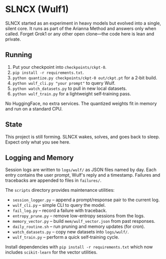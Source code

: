 # SLNCX (Wulf1)

SLNCX started as an experiment in heavy models but evolved into a single, silent core. It runs as part of the Arianna Method and answers only when called. Forget Grok1 or any other open clone—the code here is lean and private.

## Running

1. Put your checkpoint into `checkpoints/ckpt-0`.
2. `pip install -r requirements.txt`.
3. `python quantize.py checkpoints/ckpt-0 out/ckpt.pt` for a 2‑bit build.
4. `python wulf_cli.py "your prompt"` to query Wulf.
5. `python watch_datasets.py` to pull in new local datasets.
6. `python wulf_train.py` for a lightweight self‑training pass.

No HuggingFace, no extra services. The quantized weights fit in memory and run on a standard CPU.

## State

This project is still forming. SLNCX wakes, solves, and goes back to sleep. Expect only what you see here.

## Logging and Memory

Session logs are written to `logs/wulf/` as JSON files named by day. Each entry
contains the user prompt, Wulf's reply and a timestamp. Failures and tracebacks
are appended to files in `failures/`.

The `scripts` directory provides maintenance utilities:

- `session_logger.py` – append a prompt/response pair to the current log.
- `wulf_cli.py` – simple CLI to query the model.
- `fail_log.py` – record a failure with traceback.
- `entropy_prune.py` – remove low-entropy sessions from the logs.
- `memory_vector.py` – build `mem/wulf_vector.json` from past responses.
- `daily_routine.sh` – run pruning and memory updates (for cron).
- `watch_datasets.py` – copy new datasets into `logs/wulf/`.
- `wulf_train.py` – perform a quick self‑training cycle.

Install dependencies with `pip install -r requirements.txt` which now includes
`scikit-learn` for the vector utilities.
